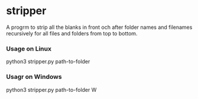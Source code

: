 # stripper
A progrm to strip all the blanks in front och after folder names and filenames recursively for all files and folders from top to bottom.

### Usage on Linux
python3 stripper.py path-to-folder

### Usagr on Windows
python3 stripper.py path-to-folder W
